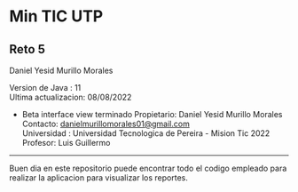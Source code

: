 # Min TIC UTP  
## Reto 5
Daniel Yesid Murillo Morales

Version de Java : 11  
Ultima actualizacion: 08/08/2022
- Beta interface view terminado
Propietario: Daniel Yesid Murillo Morales  
Contacto: danielmurillomorales01@gmail.com  
Universidad : Universidad Tecnologica de Pereira - Mision Tic 2022  
Profesor: Luis Guillermo  
***
Buen dia en este repositorio puede encontrar todo el codigo empleado para realizar la aplicacion para visualizar los reportes.

